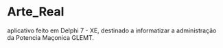 # Arte_Real
aplicativo feito em Delphi 7 - XE, destinado a informatizar a administração da Potencia Maçonica GLEMT.

